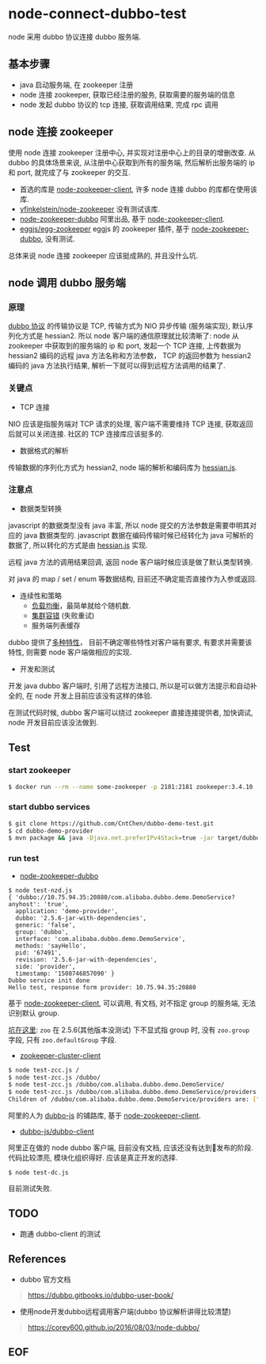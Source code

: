 # node-connect-dubbo-test
node 采用 dubbo 协议连接 dubbo 服务端.

## 基本步骤
* java 启动服务端, 在 zookeeper 注册
* node 连接 zookeeper, 获取已经注册的服务, 获取需要的服务端的信息
* node 发起 dubbo 协议的 tcp 连接, 获取调用结果, 完成 rpc 调用

## node 连接 zookeeper
使用 node 连接 zookeeper 注册中心, 并实现对注册中心上的目录的增删改查.
从 dubbo 的具体场景来说, 从注册中心获取到所有的服务端, 然后解析出服务端的 ip 和 port, 就完成了与 zookeeper 的交互.

* 首选的库是 [node-zookeeper-client][node-zookeeper-client], 许多 node 连接 dubbo 的库都在使用该库.
* [yfinkelstein/node-zookeeper](https://github.com/yfinkelstein/node-zookeeper) 没有测试该库.
* [node-zookeeper-dubbo][node-zookeeper-dubbo] 阿里出品, 基于 [node-zookeeper-client][node-zookeeper-client].
* [eggjs/egg-zookeeper](https://github.com/eggjs/egg-zookeeper) eggjs 的 zookeeper 插件, 基于 [node-zookeeper-dubbo][node-zookeeper-dubbo], 没有测试.

总体来说 node 连接 zookeeper 应该挺成熟的, 并且没什么坑.

## node 调用 dubbo 服务端
### 原理
[dubbo 协议][dubbo 协议] 的传输协议是 TCP, 传输方式为 NIO 异步传输 (服务端实现), 默认序列化方式是 hessian2. 所以 node 客户端的通信原理就比较清晰了: node 从 zookeeper 中获取到的服务端的 ip 和 port, 发起一个 TCP 连接, 上传数据为 hessian2 编码的远程 java 方法名称和方法参数， TCP 的返回参数为 hessian2 编码的 java 方法执行结果, 解析一下就可以得到远程方法调用的结果了.

### 关键点
* TCP 连接

NIO 应该是指服务端对 TCP 请求的处理, 客户端不需要维持 TCP 连接, 获取返回后就可以关闭连接. 社区的 TCP 连接库应该挺多的.

* 数据格式的解析

传输数据的序列化方式为 hessian2, node 端的解析和编码库为 [hessian.js][hessian.js].

### 注意点
* 数据类型转换

javascript 的数据类型没有 java 丰富, 所以 node 提交的方法参数是需要申明其对应的 java 数据类型的.
javascript 数据在编码传输时候已经转化为 java 可解析的数据了, 所以转化的方式是由 [hessian.js][hessian.js] 实现.

远程 java 方法的调用结果回调, 返回 node 客户端时候应该是做了默认类型转换.

对 java 的 map / set / enum 等数据结构, 目前还不确定能否直接作为入参或返回.

* 连续性和策略
  * [负载均衡](https://dubbo.gitbooks.io/dubbo-user-book/demos/loadbalance.html)，最简单就给个随机数.
  * [集群容错](https://dubbo.gitbooks.io/dubbo-user-book/demos/fault-tolerent-strategy.html) (失败重试)
  * 服务端列表缓存

dubbo 提供了[多种特性](https://dubbo.gitbooks.io/dubbo-user-book/demos/)， 目前不确定哪些特性对客户端有要求, 有要求并需要该特性, 则需要 node 客户端做相应的实现.

* 开发和测试

开发 java dubbo 客户端时, 引用了远程方法接口, 所以是可以做方法提示和自动补全的, 在 node 开发上目前应该没有这样的体验.

在测试代码时候, dubbo 客户端可以绕过 zookeeper 直接连接提供者, 加快调试, node 开发目前应该没法做到.

## Test
### start zookeeper
```sh
$ docker run --rm --name some-zookeeper -p 2181:2181 zookeeper:3.4.10
```

### start dubbo services
```sh
$ git clone https://github.com/CntChen/dubbo-demo-test.git
$ cd dubbo-demo-provider
$ mvn package && java -Djava.net.preferIPv4Stack=true -jar target/dubbo-demo-provider-2.5.6-jar-with-dependencies.jar
```

### run test
* [node-zookeeper-dubbo](https://github.com/p412726700/node-zookeeper-dubbo)
```
$ node test-nzd.js
{ 'dubbo://10.75.94.35:20880/com.alibaba.dubbo.demo.DemoService?anyhost': 'true',
  application: 'demo-provider',
  dubbo: '2.5.6-jar-with-dependencies',
  generic: 'false',
  group: 'dubbo',
  interface: 'com.alibaba.dubbo.demo.DemoService',
  methods: 'sayHello',
  pid: '67491',
  revision: '2.5.6-jar-with-dependencies',
  side: 'provider',
  timestamp: '1508746857090' }
Dubbo service init done
Hello test, response form provider: 10.75.94.35:20880
```
基于 [node-zookeeper-client][node-zookeeper-client], 可以调用, 有文档, 对不指定 group 的服务端, 无法识别默认 group.

[坑在这里](https://github.com/p412726700/node-zookeeper-dubbo/blob/v2.0/index.js#L98):
`zoo` 在 2.5.6(其他版本没测试) 下不显式指 group 时, 没有 `zoo.group` 字段, 只有 `zoo.defaultGroup` 字段.

* [zookeeper-cluster-client](https://github.com/node-modules/zookeeper-cluster-client)
```bash
$ node test-zcc.js /
$ node test-zcc.js /dubbo/
$ node test-zcc.js /dubbo/com.alibaba.dubbo.demo.DemoService/
$ node test-zcc.js /dubbo/com.alibaba.dubbo.demo.DemoService/providers
Children of /dubbo/com.alibaba.dubbo.demo.DemoService/providers are: ["dubbo%3A%2F%2F192.168.1.6%3A20880%2Fcom.alibaba.dubbo.demo.DemoService%3Fanyhost%3Dtrue%26application%3Ddemo-provider%26dubbo%3D2.5.6-jar-with-dependencies%26generic%3Dfalse%26group%3Ddubbo%26interface%3Dcom.alibaba.dubbo.demo.DemoService%26methods%3DsayHello%26pid%3D60789%26revision%3D2.5.6-jar-with-dependencies%26side%3Dprovider%26timestamp%3D1508693849174"].
```
阿里的人为 [dubbo-js][dubbo-js] 的铺路库, 基于 [node-zookeeper-client][node-zookeeper-client].

* [dubbo-js/dubbo-client](https://github.com/dubbo-js/dubbo-client)

阿里正在做的 node dubbo 客户端, 目前没有文档, 应该还没有达到发布的阶段. 代码比较漂亮, 模块化组织得好. 应该是真正开发的选择.
```
$ node test-dc.js
```
目前测试失败.

## TODO
* 跑通 dubbo-client 的测试

## References
* dubbo 官方文档
> https://dubbo.gitbooks.io/dubbo-user-book/

* 使用node开发dubbo远程调用客户端(dubbo 协议解析讲得比较清楚)
> https://corey600.github.io/2016/08/03/node-dubbo/

[Slient Link]: #
[node-zookeeper-client]: https://github.com/alexguan/node-zookeeper-client
[node-zookeeper-dubbo]: https://github.com/p412726700/node-zookeeper-dubbo
[dubbo-js]: https://github.com/dubbo-js
[dubbo 协议]: https://dubbo.gitbooks.io/dubbo-user-book/references/protocol/dubbo.html
[hessian.js]: https://github.com/node-modules/hessian.js
[js-to-java]: https://github.com/node-modules/js-to-java

## EOF
